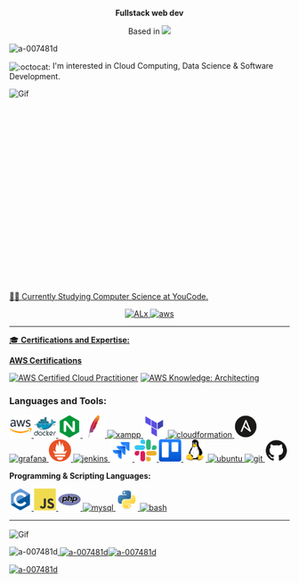 <!-- <h1 align="center">Hi there stranger👋,I'm Abdelmalek.</h1> -->
<p>
    <center>
      <strong>
        <bold>Fullstack web dev</bold>
      </strong>
<!-- moroccan flag -->
	    <p>
      Based in
      <a target="_blank" rel="noopener noreferrer nofollow" href="">
        <img src="https://cdn-icons-png.flaticon.com/512/197/197551.png" width="13" data-canonical-src="<img src="https://cdn-icons-png.flaticon.com/512/197/197551.png" style="max-width: 100%;"> </p> </a>
    </center>
</p>   

<!-- CONTRIBUTOR BADGE -->
<p>
<!--   <a href="#github-repositories"><img     
src="https://camo.githubusercontent.com/50b7359617be4555b7d3aa6db8cbe3a10cff5f43384a6912cc139ffa5e288282/68747470733a2f2f696d672e736869656c64732e696f2f62616467652f4f70656e253230536f757263652d436f6e7472696275746f722d707572706c65" alt="Open Source" data-canonical-src="https://img.shields.io/badge/Open%20Source-Contributor-purple" style="max-width: 100%;"></a> -->
</p> 

<p align="left"> <img src="https://komarev.com/ghpvc/?username=a-007481d&label=Profile%20views&color=690eb4&style=flat" alt="a-007481d" /> </p>

<!-- GITHUB EMOJI -->
<p>
    <img class="emoji" title=":octocat:" alt=":octocat:" src="https://github.githubassets.com/images/icons/emoji/octocat.png" height="20" width="20" align="absmiddle">
I'm interested in Cloud Computing, Data Science & Software Development.
</p>

<!-- 8bit GIF -->

<div dir="auto">
	<animated-image data-catalyst="" style="width: 100%;"><a target="_blank" rel="noopener noreferrer nofollow" href="https://user-images.githubusercontent.com/5251806/172527073-8b11f1a9-c1c9-4d25-b18b-93aa1e37f2de.gif" data-target="animated-image.originalLink"><img align="center" alt="Gif" height="350" src="https://user-images.githubusercontent.com/5251806/172527073-8b11f1a9-c1c9-4d25-b18b-93aa1e37f2de.gif" style="max-width: 100%; display: inline-block;" data-target="animated-image.originalImage"></a>
      <span class="AnimatedImagePlayer" data-target="animated-image.player" hidden="">
        <a data-target="animated-image.replacedLink" class="AnimatedImagePlayer-images" href="https://user-images.githubusercontent.com/5251806/172527073-8b11f1a9-c1c9-4d25-b18b-93aa1e37f2de.gif" target="_blank">       
</div>

<p>🧑‍💻 Currently Studying Computer Science at YouCode.</p>

<!-- BIG ASS LOGOS -->

<p align="center" dir="auto">
  <img width=250px src="https://avatars.githubusercontent.com/u/108390987?s=280&v=4" alt="ALx" height="200" style="max-width: 100%;">
<!--   <img width=250px src="https://camo.githubusercontent.com/4ec723080b83573e186d5b9e9fd231db53511e36790b4b724674f2deab8b3330/68747470733a2f2f656e637279707465642d74626e302e677374617469632e636f6d2f696d616765733f713d74626e3a414e6439476354526d2d696b5067437148466957756768584b57703867683834674e6a437a5736632d6653635757384c7374472d7353616d545f4e473549664b4d44636b616545644b317326757371703d434155" alt="1337" height="200" style="max-width: 100%;"> -->
  <img width=250px src="https://www.svgrepo.com/show/376356/aws.svg" alt="aws" height="200" style="max-width: 100%;">

-------

<!-- Links to courses -->
<!-- <div>
<p dir="auto"><strong><h3>Links to what I am studying:</h3></strong></p>
  <p dir="auto"><a href="https://pll.harvard.edu/course/cs50-introduction-computer-science"><img src="https://camo.githubusercontent.com/8c26da7a5e3a24db596926b07f22e240a4a911de5edc0d35f928aa434d26bd38/68747470733a2f2f696d672e736869656c64732e696f2f62616467652f4353353048617276617264253230436f75727365732d436f6d706c657465642d726564" alt="CS50 Harvard Courses" data-canonical-src="https://img.shields.io/badge/CS50Harvard%20Courses-Completed-red" style="max-width: 100%;"></a></p>
	
 <p dir="auto"><a href="https://github.com/ossu/computer-science"><img src="https://camo.githubusercontent.com/001747432481c4e93c0e779840804a8f566cd62a97ab06fcbaba7c6497b67fd1/68747470733a2f2f696d672e736869656c64732e696f2f62616467652f4f5353552d636f6d70757465722d2d736369656e63652d626c75652e737667" alt="Open Source Society University - Computer Science Student 2019" data-canonical-src="https://img.shields.io/badge/OSSU-computer--science-blue.svg" style="max-width: 100%;"></a> 
 <a target="_blank" rel="noopener noreferrer nofollow" href="https://www.freecodecamp.org/learn/2022/responsive-web-design/#learn-html-by-building-a-cat-photo-app"><img src="https://img.shields.io/badge/FreeCodeCamp-%2F?logo=freecodecamp&color=black" alt="freecodecamp" data-canonical-src="https://img.shields.io/badge/FreeCodeCamp-%2F?logo=freecodecamp&color=black" style="max-width: 100%;"></a> 
</div> -->

<!-- CERTIFICATIONS -->

<p dir="auto">🎓 <strong>Certifications and Expertise:</strong></p>
<ul dir="auto">
<!--  <li>Acquired a couple certificates in diverse areas, including Cloud Computing, Computer Science and AI, showcasing a comprehensive skill set.</li> Cloud Computing.</li> -->
<!--   <li>Proficient in desigining well-architected distributed systems that are scalable, resilient, efficient, and fault-tolerant. With hands-on experience in the AWS Cloud.</li>
  <!-- <li>Holding two certificates from Harvard university in Computer Science</li> --> 
  </ul>
<p dir="auto"><strong>AWS Certifications</strong></p>
<p dir="auto">
  <a href="https://www.credly.com/badges/095b727d-c089-4956-bd36-1dff7a074bdd" title="AWS Certified Cloud Practitioner" rel="nofollow"><img src="https://images.credly.com/size/120x120/images/00634f82-b07f-4bbd-a6bb-53de397fc3a6/image.png" alt="AWS Certified Cloud Practitioner" data-canonical-src="https://images.credly.com/size/120x120/images/441578ec-c0f3-46cc-95fc-86b27e90cf4f/image.png" style="max-width: 120%;"></a>  
  <!-- <a href="https://www.credly.com/org/amazon-web-services/badge/aws-certified-solutions-architect-associate" title="AWS Certified Solutions Architect – Associate" rel="nofollow"><img src="https://images.credly.com/size/120x120/images/0e284c3f-5164-4b21-8660-0d84737941bc/image.png" alt="AWS Certified Solutions Architect – Associate" data-canonical-src="https://images.credly.com/images/0e284c3f-5164-4b21-8660-0d84737941bc/image.png" style="max-width: 100%;"></a>  
  <a href="https://www.credly.com/org/amazon-web-services/badge/aws-certified-developer-associate" title="AWS Certified Developer – Associate" rel="nofollow"><img src="https://images.credly.com/size/120x120/images/b9feab85-1a43-4f6c-99a5-631b88d5461b/image.png" alt="AWS Certified Developer – Associate" data-canonical-src="https://images.credly.com/size/120x120/images/b9feab85-1a43-4f6c-99a5-631b88d5461b/image.png" style="max-width: 100%;"></a> 
  <a href="https://www.credly.com/org/amazon-web-services/badge/aws-certified-devops-engineer-professional" title="AWS Certified DevOps Engineer – Professional" rel="nofollow"><img src="https://images.credly.com/size/120x120/images/bd31ef42-d460-493e-8503-39592aaf0458/image.png" alt="AWS Certified DevOps Engineer – Professional" data-canonical-src="https://images.credly.com/size/120x120/images/bd31ef42-d460-493e-8503-39592aaf0458/image.png" style="max-width: 100%;"></a>   -->
  <a href="https://www.credly.com/badges/aaff2bc6-d653-4510-8606-45593fc2ebcc"title="AWS Knowledge: Architecting" rel="nofollow"><img src="https://images.credly.com/size/125x125/images/519a6dba-f145-4c1a-85a2-1d173d6898d9/image.png" alt="AWS Knowledge: Architecting" data-canonical-src="https://images.credly.com/size/125x125/images/5bdd6a39-3e03-4444-9510-ecff80c9ce79/image.png" style="max-width: 100%;"></a>
  

<!-- Other Provider-Certs HERE -->



<!-- TOOLS & TECHNOLOGIES -->

<h3 align="left">Languages and Tools:</h3>
<p align="left"> 
<a href="https://aws.amazon.com" target="_blank" rel="noreferrer"> <img src="https://raw.githubusercontent.com/devicons/devicon/master/icons/amazonwebservices/amazonwebservices-original-wordmark.svg" alt="aws" width="40" height="40"/> </a>
<!-- <a href="https://azure.microsoft.com/en-in/" target="_blank" rel="noreferrer"> <img src="https://www.vectorlogo.zone/logos/microsoft_azure/microsoft_azure-icon.svg" alt="azure" width="40" height="40"/> </a>
<a href="https://cloud.google.com" target="_blank" rel="noreferrer"> <img src="https://www.vectorlogo.zone/logos/google_cloud/google_cloud-icon.svg" alt="gcp" width="40" height="40"/> </a> -->
<a href="https://www.docker.com/" target="_blank" rel="noreferrer"> <img src="https://raw.githubusercontent.com/devicons/devicon/master/icons/docker/docker-original-wordmark.svg" alt="docker" width="40" height="40"/> </a>
<!-- <a href="https://kubernetes.io" target="_blank" rel="noreferrer"> <img src="https://www.vectorlogo.zone/logos/kubernetes/kubernetes-icon.svg" alt="kubernetes" width="40" height="40"/> </a> -->
<!-- <a href="https://aws.amazon.com/eks/" target="_blank" rel="noreferrer"> <img src="https://encrypted-tbn0.gstatic.com/images?q=tbn:ANd9GcRr0R5dfp02Ab8qo4r4eLIt2IWM2cn3VRqnmw&s" alt="AmazonEKS" width="39" height="40"/> </a> -->
<!-- <a href="https://aws.amazon.com/ecs/" target="_blank" rel="noreferrer"> <img src="https://encrypted-tbn0.gstatic.com/images?q=tbn:ANd9GcQMDtnNwPCC2qk2n13tClW6FV2CtXrwlQXtPmk7ME2lIKCMlJuI-nbm3MQMQyo5JB0lVZs&usqp=CAU" alt="AmazonECS" width="40" height="40"/> </a> -->
<a href="https://nginx.org/en/docs/" target="_blank" rel="noreferrer"> <img src="https://raw.githubusercontent.com/devicons/devicon/master/icons/nginx/nginx-original.svg" alt="nginx" width="40" height="40"/> </a>
<a href="https://httpd.apache.org/" target="_blank" rel="noreferrer"> <img src="https://raw.githubusercontent.com/devicons/devicon/master/icons/apache/apache-original.svg" alt="apache" width="40" height="40"/> </a>
<a href="https://www.apachefriends.org/" target="_blank" rel="noreferrer"> <img src="https://cdn.worldvectorlogo.com/logos/xampp.svg" alt="xampp" width="40" height="40"/> </a>
<a href="https://www.terraform.io/" target="_blank" rel="noreferrer"> <img src="https://raw.githubusercontent.com/devicons/devicon/master/icons/terraform/terraform-original.svg" alt="terraform" width="40" height="40"/> </a> 
<a href="https://aws.amazon.com/cloudformation/" target="_blank" rel="noreferrer"> <img src="https://assets-global.website-files.com/5fa44156cdbcd019ca4c5da7/61cbd1b19527649b523ceb11_aws-cloudformation.png" alt="cloudformation" width="40" height="40"/> </a> 
<a href="https://www.ansible.com/" target="_blank" rel="noreferrer"> <img src="https://raw.githubusercontent.com/devicons/devicon/master/icons/ansible/ansible-original.svg" alt="ansible" width="40" height="40"/> </a>
<!-- <a href="https://www.chef.io/" target="_blank" rel="noreferrer"> <img src="https://upload.wikimedia.org/wikipedia/commons/thumb/8/8a/Chef_logo.svg/1083px-Chef_logo.svg.png" alt="chef" width="40" height="40"/> </a>
<a href="https://www.puppet.com/" target="_blank" rel="noreferrer"> <img src="https://www.puppet.com/sites/default/themes/custom/puppet/logo.svg" alt="puppet" width="40" height="40"/> </a>
<a href="https://www.datadoghq.com/" target="_blank" rel="noreferrer"> <img src="https://www.svgrepo.com/show/353635/datadog.svg" alt="datadog" width="40" height="40"/> </a>
<a href="https://www.splunk.com/" target="_blank" rel="noreferrer"> <img src="https://www.svgrepo.com/show/448250/splunk.svg" alt="splunk" width="40" height="40"/> </a> -->
<a href="https://grafana.com" target="_blank" rel="noreferrer"> <img src="https://www.vectorlogo.zone/logos/grafana/grafana-icon.svg" alt="grafana" width="40" height="40"/> </a> 
<a href="https://prometheus.io/" target="_blank" rel="noreferrer"> <img src="https://raw.githubusercontent.com/devicons/devicon/master/icons/prometheus/prometheus-original.svg" alt="prometheus" width="40" height="40"/> </a> 
<!-- <a href="https://www.nagios.org/" target="_blank" rel="noreferrer"> <img src="https://encrypted-tbn0.gstatic.com/images?q=tbn:ANd9GcRMGZzeM77O7dRvyHl3AyGf6bFHYOueAHpPfux826phuQ&s" alt="nagios" width="40" height="40"/> </a> -->
<a href="https://www.jenkins.io" target="_blank" rel="noreferrer"> <img src="https://www.vectorlogo.zone/logos/jenkins/jenkins-icon.svg" alt="jenkins" width="40" height="40"/> </a>
<!-- <a href="https://www.atlassian.com/software/bamboo" target="_blank" rel="noreferrer"> <img src="https://www.svgrepo.com/show/353473/bamboo.svg" alt="bamboo" width="40" height="40"/> </a>
<a href="https://about.gitlab.com/" target="_blank" rel="noreferrer"> <img src="https://raw.githubusercontent.com/devicons/devicon/master/icons/gitlab/gitlab-original.svg" alt="gitlab" width="40" height="40"/> </a>
<a href="https://maven.apache.org/" target="_blank" rel="noreferrer"> <img src="https://www.svgrepo.com/show/354051/maven.svg" alt="maven" width="40" height="40"/> </a>
<a href="https://gradle.org/" target="_blank" rel="noreferrer"> <img src="https://raw.githubusercontent.com/devicons/devicon/master/icons/gradle/gradle-original.svg" alt="gradle" width="40" height="40"/> </a>
<a href="https://ant.apache.org/" target="_blank" rel="noreferrer"> <img src="https://www.vectorlogo.zone/logos/apache_ant/apache_ant-official.svg" alt="apacheAnt" width="40" height="40"/> </a> 
<a href="https://www.selenium.dev/" target="_blank" rel="noreferrer"> <img src="https://www.svgrepo.com/show/354321/selenium.svg" alt="selenium" width="40" height="40"/> </a>
<a href="https://www.sonarsource.com/products/sonarqube/" target="_blank" rel="noreferrer"> <img src="https://raw.githubusercontent.com/detain/svg-logos/master/svg/s/sonarqube-1.svg" alt="sonarqube" width="40" height="40"/> </a> 
<a href="https://trivy.dev/" target="_blank" rel="noreferrer"> <img src="https://raw.githubusercontent.com/aquasecurity/trivy-docker-extension/main/trivy.svg" alt="trivy" width="40" height="40"/> </a> -->
<a href="https://www.atlassian.com/software/jira" target="_blank" rel="noreferrer"> <img src="https://raw.githubusercontent.com/devicons/devicon/master/icons/jira/jira-original.svg" alt="jira" width="40" height="40"/> </a> 
<a href="https://slack.com/" target="_blank" rel="noreferrer"> <img src="https://raw.githubusercontent.com/devicons/devicon/master/icons/slack/slack-original.svg" alt="slack" width="40" height="40"/> </a> 
<a href="https://trello.com/" target="_blank" rel="noreferrer"> <img src="https://raw.githubusercontent.com/devicons/devicon/master/icons/trello/trello-original.svg" alt="trello" width="40" height="40"/> </a>
<!-- <a href="https://asana.com/" target="_blank" rel="noreferrer"> <img src="https://www.svgrepo.com/show/353425/asana.svg" alt="asana" width="40" height="40"/> </a>
<a href="https://www.notion.so/" target="_blank" rel="noreferrer"> <img src="https://raw.githubusercontent.com/devicons/devicon/master/icons/notion/notion-original.svg" alt="notion" width="40" height="40"/> </a> -->
<a href="https://www.linux.org/" target="_blank" rel="noreferrer"> <img src="https://raw.githubusercontent.com/devicons/devicon/master/icons/linux/linux-original.svg" alt="linux" width="40" height="40"/> </a> 
<a href="https://ubuntu.com/" target="_blank" rel="noreferrer"> <img src="https://www.svgrepo.com/show/355338/ubuntu.svg" alt="ubuntu" width="40" height="40"/> </a>
<a href="https://git-scm.com/" target="_blank" rel="noreferrer"> <img src="https://www.vectorlogo.zone/logos/git-scm/git-scm-icon.svg" alt="git" width="40" height="40"/> </a>
<a href="https://github.com/A-007481D/" target="_blank" rel="noreferrer"> <img src="https://raw.githubusercontent.com/devicons/devicon/master/icons/github/github-original.svg" alt="github" width="40" height="40"/> </a> 
<!-- <a href="https://bitbucket.org/" target="_blank" rel="noreferrer"> <img src="https://raw.githubusercontent.com/devicons/devicon/master/icons/bitbucket/bitbucket-original.svg" alt="bitbucket" width="40" height="40"/> </a>  -->
	
**Programming & Scripting Languages:**

<a href="https://www.cprogramming.com/" target="_blank" rel="noreferrer"> <img src="https://raw.githubusercontent.com/devicons/devicon/master/icons/c/c-original.svg" alt="c" width="40" height="40"/> </a>
<a href="https://developer.mozilla.org/en-US/docs/Web/JavaScript" target="_blank" rel="noreferrer"> <img src="https://raw.githubusercontent.com/devicons/devicon/master/icons/javascript/javascript-original.svg" alt="javascript" width="40" height="40"/> </a>
<a href="https://www.php.net" target="_blank" rel="noreferrer"> <img src="https://raw.githubusercontent.com/devicons/devicon/master/icons/php/php-original.svg" alt="php" width="40" height="40"/> </a>
<a href="https://www.mysql.com/" target="_blank" rel="noreferrer"> <img src="https://www.svgrepo.com/show/303251/mysql-logo.svg" alt="mysql" width="40" height="40"/>
<a href="https://www.python.org" target="_blank" rel="noreferrer"> <img src="https://raw.githubusercontent.com/devicons/devicon/master/icons/python/python-original.svg" alt="python" width="40" height="40"/> </a><!-- <a href="https://golang.org" target="_blank" rel="noreferrer"> <img src="https://raw.githubusercontent.com/devicons/devicon/master/icons/go/go-original.svg" alt="go" width="40" height="40"/> </a>
<a href="https://www.ruby-lang.org/en/" target="_blank" rel="noreferrer"> <img src="https://raw.githubusercontent.com/devicons/devicon/master/icons/ruby/ruby-original.svg" alt="ruby" width="40" height="40"/> </a> -->
<a href="https://www.gnu.org/software/bash/" target="_blank" rel="noreferrer"> <img src="https://www.vectorlogo.zone/logos/gnu_bash/gnu_bash-icon.svg" alt="bash" width="40" height="40"/>
<!-- <a href="https://learn.microsoft.com/en-us/powershell/" target="_blank" rel="noreferrer"> <img src="https://raw.githubusercontent.com/devicons/devicon/master/icons/powershell/powershell-original.svg" alt="powershell" width="40" height="40"/> </a>
<a href="https://dotnet.microsoft.com/" target="_blank" rel="noreferrer"> <img src="https://raw.githubusercontent.com/devicons/devicon/master/icons/dot-net/dot-net-original-wordmark.svg" alt="dotnet" width="40" height="40"/> </a>
<!-- <a href="https://flask.palletsprojects.com/en/3.0.x/" target="_blank" rel="noreferrer"> <img src="https://raw.githubusercontent.com/devicons/devicon/master/icons/flask/flask-original.svg" alt="flask" width="40" height="40"/> </a> -->

-------

<!--
 <p dir="auto"><strong>MORE Tools 👀:</strong></p>

<p dir="auto">
	<a target="_blank" rel="noopener noreferrer nofollow" href="https://www.microsoft.com/en-us/power-platform/products/power-bi"><img src="https://img.shields.io/badge/PowerBI-yellow?logo=powerbi" alt="PowerBi" data-canonical-src="https://img.shields.io/badge/PowerBI-yellow?logo=powerbi" style="max-width: 100%;"></a> 
	<a target="_blank" rel="noopener noreferrer nofollow" href="https://www.microsoft.com/en-us/microsoft-365/excel"><img src="https://img.shields.io/badge/Microsoft%20Excel-blank?logo=microsoft%20excel" alt="Excel" data-canonical-src="https://img.shields.io/badge/Microsoft%20Excel-blank?logo=microsoft%20excel" style="max-width: 100%;"></a>
	<a target="_blank" rel="noopener noreferrer nofollow" href="https://numpy.org/doc/stable/"><img src="https://img.shields.io/badge/NumPy-blank?logo=Numpy&color=rgb(77%2C%20171%2C%20207)" alt="NumPy" data-canonical-src="https://img.shields.io/badge/NumPy-blank?logo=Numpy&color=rgb(77%2C%20171%2C%20207)" style="max-width: 100%;"></a>
	<a target="_blank" rel="noopener noreferrer nofollow" href="https://pandas.pydata.org/"><img src="https://img.shields.io/badge/pandas-color?logo=pandas&color=rgb(54%2C16%2C114)" alt="Pandas" data-canonical-src="https://img.shields.io/badge/pandas-color?logo=pandas&color=rgb(54%2C16%2C114)" style="max-width: 100%;"></a> 
	<a target="_blank" rel="noopener noreferrer nofollow" href="https://www.ansible.com/"><img src="https://img.shields.io/badge/Ansible-%2F?logo=ansible&color=rgb(0%2C0%2C0)" alt="Ansible" data-canonical-src="https://img.shields.io/badge/Ansible-%2F?logo=ansible&color=rgb(0%2C0%2C0)" style="max-width: 100%;"></a>
	<a target="_blank" rel="noopener noreferrer nofollow" href=""><img src="https://img.shields.io/badge/Jira-jira?logo=jira&color=rgb(0%2C%2082%2C%20204)" alt="Jira" data-canonical-src="https://img.shields.io/badge/Jira-jira?logo=jira&color=rgb(0%2C%2082%2C%20204)" style="max-width: 100%;"></a>
	<a target="_blank" rel="noopener noreferrer nofollow" href="https://trello.com/"><img src="https://img.shields.io/badge/Trello-%2F?logo=trello&color=rgb(0%2C%2082%2C%20204)" alt="Trello" data-canonical-src="https://img.shields.io/badge/Trello-%2F?logo=trello&color=rgb(0%2C%2082%2C%20204)" style="max-width: 100%;"></a>
	<a target="_blank" rel="noopener noreferrer nofollow" href="https://www.notion.so/"><img src="https://img.shields.io/badge/Notion-%2F?logo=notion&color=rgb(0%2C%200%2C%200)" alt="Notion" data-canonical-src="https://img.shields.io/badge/Notion-%2F?logo=notion&color=rgb(0%2C%200%2C%200)" style="max-width: 100%;"></a>
	<a target="_blank" rel="noopener noreferrer nofollow" href="https://code.visualstudio.com/"><img src="https://img.shields.io/badge/VS_Code-%2F?logo=visual%20studio%20code&logoColor=blue&labelColor=white&color=white" alt="VS CODE" data-canonical-src="https://img.shields.io/badge/VS_Code-%2F?logo=visual%20studio%20code&logoColor=blue&labelColor=white&color=white" style="max-width: 100%;"></a> </div>  
 -->
 
<div dir="auto">
	<animated-image data-catalyst="" style="width: 100%;"><a target="_blank" rel="noopener noreferrer nofollow" href="" data-target="animated-image.originalLink"><img align="center" alt="Gif" max-height: 100%; src="https://miro.medium.com/v2/resize:fit:1400/1*pCaz29jmBaD-KHaS4dlKaQ.gif" style="max-width: 100%; display: inline-block;" data-target="animated-image.originalImage"></a>
      <span class="AnimatedImagePlayer" data-target="animated-image.player" hidden="">
        <a data-target="animated-image.replacedLink" class="AnimatedImagePlayer-images" href="" target="_blank">       
</div>

<!-- BIG ASS OWL -->

<!-- <div dir="auto">
  <a target="_blank" rel="noopener noreferrer nofollow" href="https://camo.githubusercontent.com/fe754c47baa8b2172fc70171165d7411a770cd23098d349664ed5b2c81045b54/68747470733a2f2f6f776c6265727473696f2d726573697a65642e73332e616d617a6f6e6177732e636f6d2f506f707065722e7073642e66756c6c2e706e67"><img align="right" width="40%" src="https://camo.githubusercontent.com/fe754c47baa8b2172fc70171165d7411a770cd23098d349664ed5b2c81045b54/68747470733a2f2f6f776c6265727473696f2d726573697a65642e73332e616d617a6f6e6177732e636f6d2f506f707065722e7073642e66756c6c2e706e67" data-canonical-src="https://owlbertsio-resized.s3.amazonaws.com/Popper.psd.full.png" style="max-width: 100%;"></a> -->
</div>

<!-- PROJECTS -->

<!-- <p dir="auto">🚀 <strong>Project Highlights:</strong></p>
<ul dir="auto">
  <li>Spearheaded transformative projects such as "Urban Transportation Rejuvenated", "Moroccan currency converter", and "Coke-Machine", showcasing my ability to deliver impactful solutions.</li>
  <li>Currently engaged in ongoing initiatives like the "Bitcoin Price Index" and "Moroccan Traditional Food Restaurant Order Calculator", demonstrating a commitment to continuous innovation.</li>
  </ul> -->

<!-- EDUCATION & FORMATIONS -->

<!-- <p dir="auto">📚 <strong>Education Journey:</strong></p>
<ul dir="auto">
<li>Completed a rigorous Mathematics curriculum at the Open Source Society University, collaborating with prestigious institutions such as Harvard, MIT, and Arizona State University.</li>
<li>Pursuing an Engineer's degree in Data Science at ExploreAI Academy, specializing in ML, data analysis, and statistical modeling.</li>
<li>Completed the ALX Program, in which I have contributed actively to collaborative projects and honing teamwork and communication skills.</li>
</ul> -->

<!-- FIND ME ON THE WEB/LINKS -->

<!-- <div class="markdown-heading" dir="auto"><h2 class="heading-element" dir="auto"><img class="emoji" title=":octocat:" alt=":octocat:" src="https://github.githubassets.com/images/icons/emoji/octocat.png" height="20" width="20" align="absmiddle"> Find me on the web 🌐:</h2><a id="user-content-octocat-find-me-around-the-web-" class="anchor" aria-label="Permalink: :octocat: Find me on the web 🌐:" href="#octocat-find-me-around-the-web-"><svg class="octicon octicon-link" viewBox="0 0 16 16" version="1.1" width="16" height="16" aria-hidden="true"><path d="m7.775 3.275 1.25-1.25a3.5 3.5 0 1 1 4.95 4.95l-2.5 2.5a3.5 3.5 0 0 1-4.95 0 .751.751 0 0 1 .018-1.042.751.751 0 0 1 1.042-.018 1.998 1.998 0 0 0 2.83 0l2.5-2.5a2.002 2.002 0 0 0-2.83-2.83l-1.25 1.25a.751.751 0 0 1-1.042-.018.751.751 0 0 1-.018-1.042Zm-4.69 9.64a1.998 1.998 0 0 0 2.83 0l1.25-1.25a.751.751 0 0 1 1.042.018.751.751 0 0 1 .018 1.042l-1.25 1.25a3.5 3.5 0 1 1-4.95-4.95l2.5-2.5a3.5 3.5 0 0 1 4.95 0 .751.751 0 0 1-.018 1.042.751.751 0 0 1-1.042.018 1.998 1.998 0 0 0-2.83 0l-2.5 2.5a1.998 1.998 0 0 0 0 2.83Z"></path></svg></a></div>
<ul dir="auto"> -->
<!--   <li>Check out my <a href="" rel="nofollow">Website</a> </li> -->
<!--   <li>I share updates on my <a href="https://www.linkedin.com/in/abdelmalek-labid/" rel="nofollow">LinkedIn</a> 📫</li> -->
<!--   <li>My <a href="">Portfolio</a> 👨🏼‍💻💼</li>
  <li>Contact me on <a href="" rel="nofollow">Twitter</a> 📫</li> -->
  </ul>






 <!-- REACTIVATE LATER -->

<p><img align="left" src="https://github-readme-stats.vercel.app/api/top-langs?username=a-007481d&show_icons=true&theme=tokyonight&locale=en&layout=compact" alt="a-007481d" /></p>

<p>&nbsp;<img align="center" src="https://github-readme-stats.vercel.app/api?username=a-007481d&show_icons=true&theme=tokyonight&title_color=000000&bg_color=fcfcfc&locale=en" alt="a-007481d"/><img align="center" src="https://github-readme-streak-stats.herokuapp.com/?user=a-007481d&theme=dark" alt="a-007481d" /></p>

 <!-- GITHUB TROPHYS -->
 
<p align="left"> <a href="https://github.com/ryo-ma/github-profile-trophy"><img src="https://github-profile-trophy.vercel.app/?username=a-007481d" alt="a-007481d" /></a> </p>

<!-- <h3 align="left">Connect with me:</h3>
<p align="left">
<a href="https://twitter.com/justanicon" target="blank"><img align="center" src="https://raw.githubusercontent.com/rahuldkjain/github-profile-readme-generator/master/src/images/icons/Social/twitter.svg" alt="justanicon" height="30" width="40" /></a>
<a href="https://linkedin.com/in/abdelmakek-labid" target="blank"><img align="center" src="https://raw.githubusercontent.com/rahuldkjain/github-profile-readme-generator/master/src/images/icons/Social/linked-in-alt.svg" alt="abdelmakek-labid" height="30" width="40" /></a>
</p> -->
